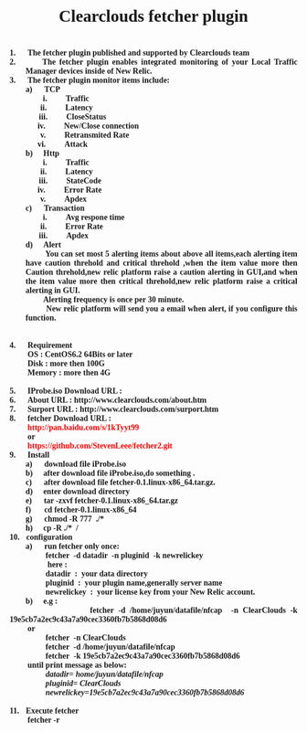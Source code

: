 <html xmlns:v="urn:schemas-microsoft-com:vml"
xmlns:o="urn:schemas-microsoft-com:office:office"
xmlns:w="urn:schemas-microsoft-com:office:word"
xmlns:m="http://schemas.microsoft.com/office/2004/12/omml"
xmlns="http://www.w3.org/TR/REC-html40">

<head>
<meta http-equiv=Content-Type content="text/html; charset=gb2312">
<meta name=ProgId content=Word.Document>
<meta name=Generator content="Microsoft Word 12">
<meta name=Originator content="Microsoft Word 12">
<link rel=File-List href="about.files/filelist.xml">
<!--[if gte mso 9]><xml>
 <o:DocumentProperties>
  <o:Author>Steven Lee</o:Author>
  <o:LastAuthor>Steven Lee</o:LastAuthor>
  <o:Revision>2</o:Revision>
  <o:TotalTime>78</o:TotalTime>
  <o:Created>2015-02-10T08:03:00Z</o:Created>
  <o:LastSaved>2015-02-10T08:03:00Z</o:LastSaved>
  <o:Pages>2</o:Pages>
  <o:Words>315</o:Words>
  <o:Characters>1796</o:Characters>
  <o:Lines>14</o:Lines>
  <o:Paragraphs>4</o:Paragraphs>
  <o:CharactersWithSpaces>2107</o:CharactersWithSpaces>
  <o:Version>12.00</o:Version>
 </o:DocumentProperties>
</xml><![endif]-->
<link rel=themeData href="about.files/themedata.thmx">
<link rel=colorSchemeMapping href="about.files/colorschememapping.xml">
<!--[if gte mso 9]><xml>
 <w:WordDocument>
  <w:TrackMoves>false</w:TrackMoves>
  <w:TrackFormatting/>
  <w:PunctuationKerning/>
  <w:DrawingGridVerticalSpacing>7.8 磅</w:DrawingGridVerticalSpacing>
  <w:DisplayHorizontalDrawingGridEvery>0</w:DisplayHorizontalDrawingGridEvery>
  <w:DisplayVerticalDrawingGridEvery>2</w:DisplayVerticalDrawingGridEvery>
  <w:ValidateAgainstSchemas/>
  <w:SaveIfXMLInvalid>false</w:SaveIfXMLInvalid>
  <w:IgnoreMixedContent>false</w:IgnoreMixedContent>
  <w:AlwaysShowPlaceholderText>false</w:AlwaysShowPlaceholderText>
  <w:DoNotPromoteQF/>
  <w:LidThemeOther>EN-US</w:LidThemeOther>
  <w:LidThemeAsian>ZH-CN</w:LidThemeAsian>
  <w:LidThemeComplexScript>X-NONE</w:LidThemeComplexScript>
  <w:Compatibility>
   <w:SpaceForUL/>
   <w:BalanceSingleByteDoubleByteWidth/>
   <w:DoNotLeaveBackslashAlone/>
   <w:ULTrailSpace/>
   <w:DoNotExpandShiftReturn/>
   <w:AdjustLineHeightInTable/>
   <w:BreakWrappedTables/>
   <w:SnapToGridInCell/>
   <w:WrapTextWithPunct/>
   <w:UseAsianBreakRules/>
   <w:DontGrowAutofit/>
   <w:SplitPgBreakAndParaMark/>
   <w:DontVertAlignCellWithSp/>
   <w:DontBreakConstrainedForcedTables/>
   <w:DontVertAlignInTxbx/>
   <w:Word11KerningPairs/>
   <w:CachedColBalance/>
   <w:UseFELayout/>
  </w:Compatibility>
  <w:BrowserLevel>MicrosoftInternetExplorer4</w:BrowserLevel>
  <m:mathPr>
   <m:mathFont m:val="Cambria Math"/>
   <m:brkBin m:val="before"/>
   <m:brkBinSub m:val="&#45;-"/>
   <m:smallFrac m:val="off"/>
   <m:dispDef/>
   <m:lMargin m:val="0"/>
   <m:rMargin m:val="0"/>
   <m:defJc m:val="centerGroup"/>
   <m:wrapIndent m:val="1440"/>
   <m:intLim m:val="subSup"/>
   <m:naryLim m:val="undOvr"/>
  </m:mathPr></w:WordDocument>
</xml><![endif]--><!--[if gte mso 9]><xml>
 <w:LatentStyles DefLockedState="false" DefUnhideWhenUsed="true"
  DefSemiHidden="true" DefQFormat="false" DefPriority="99"
  LatentStyleCount="267">
  <w:LsdException Locked="false" Priority="0" SemiHidden="false"
   UnhideWhenUsed="false" QFormat="true" Name="Normal"/>
  <w:LsdException Locked="false" Priority="9" SemiHidden="false"
   UnhideWhenUsed="false" QFormat="true" Name="heading 1"/>
  <w:LsdException Locked="false" Priority="9" QFormat="true" Name="heading 2"/>
  <w:LsdException Locked="false" Priority="9" QFormat="true" Name="heading 3"/>
  <w:LsdException Locked="false" Priority="9" QFormat="true" Name="heading 4"/>
  <w:LsdException Locked="false" Priority="9" QFormat="true" Name="heading 5"/>
  <w:LsdException Locked="false" Priority="9" QFormat="true" Name="heading 6"/>
  <w:LsdException Locked="false" Priority="9" QFormat="true" Name="heading 7"/>
  <w:LsdException Locked="false" Priority="9" QFormat="true" Name="heading 8"/>
  <w:LsdException Locked="false" Priority="9" QFormat="true" Name="heading 9"/>
  <w:LsdException Locked="false" Priority="39" Name="toc 1"/>
  <w:LsdException Locked="false" Priority="39" Name="toc 2"/>
  <w:LsdException Locked="false" Priority="39" Name="toc 3"/>
  <w:LsdException Locked="false" Priority="39" Name="toc 4"/>
  <w:LsdException Locked="false" Priority="39" Name="toc 5"/>
  <w:LsdException Locked="false" Priority="39" Name="toc 6"/>
  <w:LsdException Locked="false" Priority="39" Name="toc 7"/>
  <w:LsdException Locked="false" Priority="39" Name="toc 8"/>
  <w:LsdException Locked="false" Priority="39" Name="toc 9"/>
  <w:LsdException Locked="false" Priority="35" QFormat="true" Name="caption"/>
  <w:LsdException Locked="false" Priority="10" SemiHidden="false"
   UnhideWhenUsed="false" QFormat="true" Name="Title"/>
  <w:LsdException Locked="false" Priority="1" Name="Default Paragraph Font"/>
  <w:LsdException Locked="false" Priority="11" SemiHidden="false"
   UnhideWhenUsed="false" QFormat="true" Name="Subtitle"/>
  <w:LsdException Locked="false" Priority="22" SemiHidden="false"
   UnhideWhenUsed="false" QFormat="true" Name="Strong"/>
  <w:LsdException Locked="false" Priority="20" SemiHidden="false"
   UnhideWhenUsed="false" QFormat="true" Name="Emphasis"/>
  <w:LsdException Locked="false" Priority="59" SemiHidden="false"
   UnhideWhenUsed="false" Name="Table Grid"/>
  <w:LsdException Locked="false" UnhideWhenUsed="false" Name="Placeholder Text"/>
  <w:LsdException Locked="false" Priority="1" SemiHidden="false"
   UnhideWhenUsed="false" QFormat="true" Name="No Spacing"/>
  <w:LsdException Locked="false" Priority="60" SemiHidden="false"
   UnhideWhenUsed="false" Name="Light Shading"/>
  <w:LsdException Locked="false" Priority="61" SemiHidden="false"
   UnhideWhenUsed="false" Name="Light List"/>
  <w:LsdException Locked="false" Priority="62" SemiHidden="false"
   UnhideWhenUsed="false" Name="Light Grid"/>
  <w:LsdException Locked="false" Priority="63" SemiHidden="false"
   UnhideWhenUsed="false" Name="Medium Shading 1"/>
  <w:LsdException Locked="false" Priority="64" SemiHidden="false"
   UnhideWhenUsed="false" Name="Medium Shading 2"/>
  <w:LsdException Locked="false" Priority="65" SemiHidden="false"
   UnhideWhenUsed="false" Name="Medium List 1"/>
  <w:LsdException Locked="false" Priority="66" SemiHidden="false"
   UnhideWhenUsed="false" Name="Medium List 2"/>
  <w:LsdException Locked="false" Priority="67" SemiHidden="false"
   UnhideWhenUsed="false" Name="Medium Grid 1"/>
  <w:LsdException Locked="false" Priority="68" SemiHidden="false"
   UnhideWhenUsed="false" Name="Medium Grid 2"/>
  <w:LsdException Locked="false" Priority="69" SemiHidden="false"
   UnhideWhenUsed="false" Name="Medium Grid 3"/>
  <w:LsdException Locked="false" Priority="70" SemiHidden="false"
   UnhideWhenUsed="false" Name="Dark List"/>
  <w:LsdException Locked="false" Priority="71" SemiHidden="false"
   UnhideWhenUsed="false" Name="Colorful Shading"/>
  <w:LsdException Locked="false" Priority="72" SemiHidden="false"
   UnhideWhenUsed="false" Name="Colorful List"/>
  <w:LsdException Locked="false" Priority="73" SemiHidden="false"
   UnhideWhenUsed="false" Name="Colorful Grid"/>
  <w:LsdException Locked="false" Priority="60" SemiHidden="false"
   UnhideWhenUsed="false" Name="Light Shading Accent 1"/>
  <w:LsdException Locked="false" Priority="61" SemiHidden="false"
   UnhideWhenUsed="false" Name="Light List Accent 1"/>
  <w:LsdException Locked="false" Priority="62" SemiHidden="false"
   UnhideWhenUsed="false" Name="Light Grid Accent 1"/>
  <w:LsdException Locked="false" Priority="63" SemiHidden="false"
   UnhideWhenUsed="false" Name="Medium Shading 1 Accent 1"/>
  <w:LsdException Locked="false" Priority="64" SemiHidden="false"
   UnhideWhenUsed="false" Name="Medium Shading 2 Accent 1"/>
  <w:LsdException Locked="false" Priority="65" SemiHidden="false"
   UnhideWhenUsed="false" Name="Medium List 1 Accent 1"/>
  <w:LsdException Locked="false" UnhideWhenUsed="false" Name="Revision"/>
  <w:LsdException Locked="false" Priority="34" SemiHidden="false"
   UnhideWhenUsed="false" QFormat="true" Name="List Paragraph"/>
  <w:LsdException Locked="false" Priority="29" SemiHidden="false"
   UnhideWhenUsed="false" QFormat="true" Name="Quote"/>
  <w:LsdException Locked="false" Priority="30" SemiHidden="false"
   UnhideWhenUsed="false" QFormat="true" Name="Intense Quote"/>
  <w:LsdException Locked="false" Priority="66" SemiHidden="false"
   UnhideWhenUsed="false" Name="Medium List 2 Accent 1"/>
  <w:LsdException Locked="false" Priority="67" SemiHidden="false"
   UnhideWhenUsed="false" Name="Medium Grid 1 Accent 1"/>
  <w:LsdException Locked="false" Priority="68" SemiHidden="false"
   UnhideWhenUsed="false" Name="Medium Grid 2 Accent 1"/>
  <w:LsdException Locked="false" Priority="69" SemiHidden="false"
   UnhideWhenUsed="false" Name="Medium Grid 3 Accent 1"/>
  <w:LsdException Locked="false" Priority="70" SemiHidden="false"
   UnhideWhenUsed="false" Name="Dark List Accent 1"/>
  <w:LsdException Locked="false" Priority="71" SemiHidden="false"
   UnhideWhenUsed="false" Name="Colorful Shading Accent 1"/>
  <w:LsdException Locked="false" Priority="72" SemiHidden="false"
   UnhideWhenUsed="false" Name="Colorful List Accent 1"/>
  <w:LsdException Locked="false" Priority="73" SemiHidden="false"
   UnhideWhenUsed="false" Name="Colorful Grid Accent 1"/>
  <w:LsdException Locked="false" Priority="60" SemiHidden="false"
   UnhideWhenUsed="false" Name="Light Shading Accent 2"/>
  <w:LsdException Locked="false" Priority="61" SemiHidden="false"
   UnhideWhenUsed="false" Name="Light List Accent 2"/>
  <w:LsdException Locked="false" Priority="62" SemiHidden="false"
   UnhideWhenUsed="false" Name="Light Grid Accent 2"/>
  <w:LsdException Locked="false" Priority="63" SemiHidden="false"
   UnhideWhenUsed="false" Name="Medium Shading 1 Accent 2"/>
  <w:LsdException Locked="false" Priority="64" SemiHidden="false"
   UnhideWhenUsed="false" Name="Medium Shading 2 Accent 2"/>
  <w:LsdException Locked="false" Priority="65" SemiHidden="false"
   UnhideWhenUsed="false" Name="Medium List 1 Accent 2"/>
  <w:LsdException Locked="false" Priority="66" SemiHidden="false"
   UnhideWhenUsed="false" Name="Medium List 2 Accent 2"/>
  <w:LsdException Locked="false" Priority="67" SemiHidden="false"
   UnhideWhenUsed="false" Name="Medium Grid 1 Accent 2"/>
  <w:LsdException Locked="false" Priority="68" SemiHidden="false"
   UnhideWhenUsed="false" Name="Medium Grid 2 Accent 2"/>
  <w:LsdException Locked="false" Priority="69" SemiHidden="false"
   UnhideWhenUsed="false" Name="Medium Grid 3 Accent 2"/>
  <w:LsdException Locked="false" Priority="70" SemiHidden="false"
   UnhideWhenUsed="false" Name="Dark List Accent 2"/>
  <w:LsdException Locked="false" Priority="71" SemiHidden="false"
   UnhideWhenUsed="false" Name="Colorful Shading Accent 2"/>
  <w:LsdException Locked="false" Priority="72" SemiHidden="false"
   UnhideWhenUsed="false" Name="Colorful List Accent 2"/>
  <w:LsdException Locked="false" Priority="73" SemiHidden="false"
   UnhideWhenUsed="false" Name="Colorful Grid Accent 2"/>
  <w:LsdException Locked="false" Priority="60" SemiHidden="false"
   UnhideWhenUsed="false" Name="Light Shading Accent 3"/>
  <w:LsdException Locked="false" Priority="61" SemiHidden="false"
   UnhideWhenUsed="false" Name="Light List Accent 3"/>
  <w:LsdException Locked="false" Priority="62" SemiHidden="false"
   UnhideWhenUsed="false" Name="Light Grid Accent 3"/>
  <w:LsdException Locked="false" Priority="63" SemiHidden="false"
   UnhideWhenUsed="false" Name="Medium Shading 1 Accent 3"/>
  <w:LsdException Locked="false" Priority="64" SemiHidden="false"
   UnhideWhenUsed="false" Name="Medium Shading 2 Accent 3"/>
  <w:LsdException Locked="false" Priority="65" SemiHidden="false"
   UnhideWhenUsed="false" Name="Medium List 1 Accent 3"/>
  <w:LsdException Locked="false" Priority="66" SemiHidden="false"
   UnhideWhenUsed="false" Name="Medium List 2 Accent 3"/>
  <w:LsdException Locked="false" Priority="67" SemiHidden="false"
   UnhideWhenUsed="false" Name="Medium Grid 1 Accent 3"/>
  <w:LsdException Locked="false" Priority="68" SemiHidden="false"
   UnhideWhenUsed="false" Name="Medium Grid 2 Accent 3"/>
  <w:LsdException Locked="false" Priority="69" SemiHidden="false"
   UnhideWhenUsed="false" Name="Medium Grid 3 Accent 3"/>
  <w:LsdException Locked="false" Priority="70" SemiHidden="false"
   UnhideWhenUsed="false" Name="Dark List Accent 3"/>
  <w:LsdException Locked="false" Priority="71" SemiHidden="false"
   UnhideWhenUsed="false" Name="Colorful Shading Accent 3"/>
  <w:LsdException Locked="false" Priority="72" SemiHidden="false"
   UnhideWhenUsed="false" Name="Colorful List Accent 3"/>
  <w:LsdException Locked="false" Priority="73" SemiHidden="false"
   UnhideWhenUsed="false" Name="Colorful Grid Accent 3"/>
  <w:LsdException Locked="false" Priority="60" SemiHidden="false"
   UnhideWhenUsed="false" Name="Light Shading Accent 4"/>
  <w:LsdException Locked="false" Priority="61" SemiHidden="false"
   UnhideWhenUsed="false" Name="Light List Accent 4"/>
  <w:LsdException Locked="false" Priority="62" SemiHidden="false"
   UnhideWhenUsed="false" Name="Light Grid Accent 4"/>
  <w:LsdException Locked="false" Priority="63" SemiHidden="false"
   UnhideWhenUsed="false" Name="Medium Shading 1 Accent 4"/>
  <w:LsdException Locked="false" Priority="64" SemiHidden="false"
   UnhideWhenUsed="false" Name="Medium Shading 2 Accent 4"/>
  <w:LsdException Locked="false" Priority="65" SemiHidden="false"
   UnhideWhenUsed="false" Name="Medium List 1 Accent 4"/>
  <w:LsdException Locked="false" Priority="66" SemiHidden="false"
   UnhideWhenUsed="false" Name="Medium List 2 Accent 4"/>
  <w:LsdException Locked="false" Priority="67" SemiHidden="false"
   UnhideWhenUsed="false" Name="Medium Grid 1 Accent 4"/>
  <w:LsdException Locked="false" Priority="68" SemiHidden="false"
   UnhideWhenUsed="false" Name="Medium Grid 2 Accent 4"/>
  <w:LsdException Locked="false" Priority="69" SemiHidden="false"
   UnhideWhenUsed="false" Name="Medium Grid 3 Accent 4"/>
  <w:LsdException Locked="false" Priority="70" SemiHidden="false"
   UnhideWhenUsed="false" Name="Dark List Accent 4"/>
  <w:LsdException Locked="false" Priority="71" SemiHidden="false"
   UnhideWhenUsed="false" Name="Colorful Shading Accent 4"/>
  <w:LsdException Locked="false" Priority="72" SemiHidden="false"
   UnhideWhenUsed="false" Name="Colorful List Accent 4"/>
  <w:LsdException Locked="false" Priority="73" SemiHidden="false"
   UnhideWhenUsed="false" Name="Colorful Grid Accent 4"/>
  <w:LsdException Locked="false" Priority="60" SemiHidden="false"
   UnhideWhenUsed="false" Name="Light Shading Accent 5"/>
  <w:LsdException Locked="false" Priority="61" SemiHidden="false"
   UnhideWhenUsed="false" Name="Light List Accent 5"/>
  <w:LsdException Locked="false" Priority="62" SemiHidden="false"
   UnhideWhenUsed="false" Name="Light Grid Accent 5"/>
  <w:LsdException Locked="false" Priority="63" SemiHidden="false"
   UnhideWhenUsed="false" Name="Medium Shading 1 Accent 5"/>
  <w:LsdException Locked="false" Priority="64" SemiHidden="false"
   UnhideWhenUsed="false" Name="Medium Shading 2 Accent 5"/>
  <w:LsdException Locked="false" Priority="65" SemiHidden="false"
   UnhideWhenUsed="false" Name="Medium List 1 Accent 5"/>
  <w:LsdException Locked="false" Priority="66" SemiHidden="false"
   UnhideWhenUsed="false" Name="Medium List 2 Accent 5"/>
  <w:LsdException Locked="false" Priority="67" SemiHidden="false"
   UnhideWhenUsed="false" Name="Medium Grid 1 Accent 5"/>
  <w:LsdException Locked="false" Priority="68" SemiHidden="false"
   UnhideWhenUsed="false" Name="Medium Grid 2 Accent 5"/>
  <w:LsdException Locked="false" Priority="69" SemiHidden="false"
   UnhideWhenUsed="false" Name="Medium Grid 3 Accent 5"/>
  <w:LsdException Locked="false" Priority="70" SemiHidden="false"
   UnhideWhenUsed="false" Name="Dark List Accent 5"/>
  <w:LsdException Locked="false" Priority="71" SemiHidden="false"
   UnhideWhenUsed="false" Name="Colorful Shading Accent 5"/>
  <w:LsdException Locked="false" Priority="72" SemiHidden="false"
   UnhideWhenUsed="false" Name="Colorful List Accent 5"/>
  <w:LsdException Locked="false" Priority="73" SemiHidden="false"
   UnhideWhenUsed="false" Name="Colorful Grid Accent 5"/>
  <w:LsdException Locked="false" Priority="60" SemiHidden="false"
   UnhideWhenUsed="false" Name="Light Shading Accent 6"/>
  <w:LsdException Locked="false" Priority="61" SemiHidden="false"
   UnhideWhenUsed="false" Name="Light List Accent 6"/>
  <w:LsdException Locked="false" Priority="62" SemiHidden="false"
   UnhideWhenUsed="false" Name="Light Grid Accent 6"/>
  <w:LsdException Locked="false" Priority="63" SemiHidden="false"
   UnhideWhenUsed="false" Name="Medium Shading 1 Accent 6"/>
  <w:LsdException Locked="false" Priority="64" SemiHidden="false"
   UnhideWhenUsed="false" Name="Medium Shading 2 Accent 6"/>
  <w:LsdException Locked="false" Priority="65" SemiHidden="false"
   UnhideWhenUsed="false" Name="Medium List 1 Accent 6"/>
  <w:LsdException Locked="false" Priority="66" SemiHidden="false"
   UnhideWhenUsed="false" Name="Medium List 2 Accent 6"/>
  <w:LsdException Locked="false" Priority="67" SemiHidden="false"
   UnhideWhenUsed="false" Name="Medium Grid 1 Accent 6"/>
  <w:LsdException Locked="false" Priority="68" SemiHidden="false"
   UnhideWhenUsed="false" Name="Medium Grid 2 Accent 6"/>
  <w:LsdException Locked="false" Priority="69" SemiHidden="false"
   UnhideWhenUsed="false" Name="Medium Grid 3 Accent 6"/>
  <w:LsdException Locked="false" Priority="70" SemiHidden="false"
   UnhideWhenUsed="false" Name="Dark List Accent 6"/>
  <w:LsdException Locked="false" Priority="71" SemiHidden="false"
   UnhideWhenUsed="false" Name="Colorful Shading Accent 6"/>
  <w:LsdException Locked="false" Priority="72" SemiHidden="false"
   UnhideWhenUsed="false" Name="Colorful List Accent 6"/>
  <w:LsdException Locked="false" Priority="73" SemiHidden="false"
   UnhideWhenUsed="false" Name="Colorful Grid Accent 6"/>
  <w:LsdException Locked="false" Priority="19" SemiHidden="false"
   UnhideWhenUsed="false" QFormat="true" Name="Subtle Emphasis"/>
  <w:LsdException Locked="false" Priority="21" SemiHidden="false"
   UnhideWhenUsed="false" QFormat="true" Name="Intense Emphasis"/>
  <w:LsdException Locked="false" Priority="31" SemiHidden="false"
   UnhideWhenUsed="false" QFormat="true" Name="Subtle Reference"/>
  <w:LsdException Locked="false" Priority="32" SemiHidden="false"
   UnhideWhenUsed="false" QFormat="true" Name="Intense Reference"/>
  <w:LsdException Locked="false" Priority="33" SemiHidden="false"
   UnhideWhenUsed="false" QFormat="true" Name="Book Title"/>
  <w:LsdException Locked="false" Priority="37" Name="Bibliography"/>
  <w:LsdException Locked="false" Priority="39" QFormat="true" Name="TOC Heading"/>
 </w:LatentStyles>
</xml><![endif]-->
<style>
<!--
 /* Font Definitions */
 @font-face
	{font-family:Wingdings;
	panose-1:5 0 0 0 0 0 0 0 0 0;
	mso-font-charset:2;
	mso-generic-font-family:auto;
	mso-font-pitch:variable;
	mso-font-signature:0 268435456 0 0 -2147483648 0;}
@font-face
	{font-family:宋体;
	panose-1:2 1 6 0 3 1 1 1 1 1;
	mso-font-alt:SimSun;
	mso-font-charset:134;
	mso-generic-font-family:auto;
	mso-font-pitch:variable;
	mso-font-signature:3 680460288 22 0 262145 0;}
@font-face
	{font-family:"Cambria Math";
	panose-1:2 4 5 3 5 4 6 3 2 4;
	mso-font-charset:0;
	mso-generic-font-family:roman;
	mso-font-pitch:variable;
	mso-font-signature:-536870145 1107305727 0 0 415 0;}
@font-face
	{font-family:Calibri;
	panose-1:2 15 5 2 2 2 4 3 2 4;
	mso-font-charset:0;
	mso-generic-font-family:swiss;
	mso-font-pitch:variable;
	mso-font-signature:-536870145 1073786111 1 0 415 0;}
@font-face
	{font-family:"\@宋体";
	panose-1:2 1 6 0 3 1 1 1 1 1;
	mso-font-charset:134;
	mso-generic-font-family:auto;
	mso-font-pitch:variable;
	mso-font-signature:3 680460288 22 0 262145 0;}
@font-face
	{font-family:GulimChe;
	panose-1:2 11 6 9 0 1 1 1 1 1;
	mso-font-charset:129;
	mso-generic-font-family:modern;
	mso-font-pitch:fixed;
	mso-font-signature:-1342176593 1775729915 48 0 524447 0;}
@font-face
	{font-family:"\@GulimChe";
	panose-1:2 11 6 9 0 1 1 1 1 1;
	mso-font-charset:129;
	mso-generic-font-family:modern;
	mso-font-pitch:fixed;
	mso-font-signature:-1342176593 1775729915 48 0 524447 0;}
 /* Style Definitions */
 p.MsoNormal, li.MsoNormal, div.MsoNormal
	{mso-style-unhide:no;
	mso-style-qformat:yes;
	mso-style-parent:"";
	margin:0cm;
	margin-bottom:.0001pt;
	text-align:justify;
	text-justify:inter-ideograph;
	mso-pagination:none;
	font-size:10.5pt;
	mso-bidi-font-size:11.0pt;
	font-family:"Calibri","sans-serif";
	mso-ascii-font-family:Calibri;
	mso-ascii-theme-font:minor-latin;
	mso-fareast-font-family:宋体;
	mso-fareast-theme-font:minor-fareast;
	mso-hansi-font-family:Calibri;
	mso-hansi-theme-font:minor-latin;
	mso-bidi-font-family:"Times New Roman";
	mso-bidi-theme-font:minor-bidi;
	mso-font-kerning:1.0pt;}
h1
	{mso-style-priority:9;
	mso-style-unhide:no;
	mso-style-qformat:yes;
	mso-style-link:"标题 1 Char";
	mso-style-next:正文;
	margin-top:17.0pt;
	margin-right:0cm;
	margin-bottom:16.5pt;
	margin-left:0cm;
	text-align:justify;
	text-justify:inter-ideograph;
	line-height:240%;
	mso-pagination:lines-together;
	page-break-after:avoid;
	mso-outline-level:1;
	font-size:22.0pt;
	font-family:"Calibri","sans-serif";
	mso-ascii-font-family:Calibri;
	mso-ascii-theme-font:minor-latin;
	mso-hansi-font-family:Calibri;
	mso-hansi-theme-font:minor-latin;
	mso-font-kerning:22.0pt;}
p.MsoHeader, li.MsoHeader, div.MsoHeader
	{mso-style-noshow:yes;
	mso-style-priority:99;
	mso-style-link:"页眉 Char";
	margin:0cm;
	margin-bottom:.0001pt;
	text-align:center;
	mso-pagination:none;
	tab-stops:center 207.65pt right 415.3pt;
	layout-grid-mode:char;
	border:none;
	mso-border-bottom-alt:solid windowtext .75pt;
	padding:0cm;
	mso-padding-alt:0cm 0cm 1.0pt 0cm;
	font-size:9.0pt;
	font-family:"Calibri","sans-serif";
	mso-ascii-font-family:Calibri;
	mso-ascii-theme-font:minor-latin;
	mso-fareast-font-family:宋体;
	mso-fareast-theme-font:minor-fareast;
	mso-hansi-font-family:Calibri;
	mso-hansi-theme-font:minor-latin;
	mso-bidi-font-family:"Times New Roman";
	mso-bidi-theme-font:minor-bidi;
	mso-font-kerning:1.0pt;}
p.MsoFooter, li.MsoFooter, div.MsoFooter
	{mso-style-noshow:yes;
	mso-style-priority:99;
	mso-style-link:"页脚 Char";
	margin:0cm;
	margin-bottom:.0001pt;
	mso-pagination:none;
	tab-stops:center 207.65pt right 415.3pt;
	layout-grid-mode:char;
	font-size:9.0pt;
	font-family:"Calibri","sans-serif";
	mso-ascii-font-family:Calibri;
	mso-ascii-theme-font:minor-latin;
	mso-fareast-font-family:宋体;
	mso-fareast-theme-font:minor-fareast;
	mso-hansi-font-family:Calibri;
	mso-hansi-theme-font:minor-latin;
	mso-bidi-font-family:"Times New Roman";
	mso-bidi-theme-font:minor-bidi;
	mso-font-kerning:1.0pt;}
p.MsoListParagraph, li.MsoListParagraph, div.MsoListParagraph
	{mso-style-priority:34;
	mso-style-unhide:no;
	mso-style-qformat:yes;
	margin:0cm;
	margin-bottom:.0001pt;
	text-align:justify;
	text-justify:inter-ideograph;
	text-indent:21.0pt;
	mso-char-indent-count:2.0;
	mso-pagination:none;
	font-size:10.5pt;
	mso-bidi-font-size:11.0pt;
	font-family:"Calibri","sans-serif";
	mso-ascii-font-family:Calibri;
	mso-ascii-theme-font:minor-latin;
	mso-fareast-font-family:宋体;
	mso-fareast-theme-font:minor-fareast;
	mso-hansi-font-family:Calibri;
	mso-hansi-theme-font:minor-latin;
	mso-bidi-font-family:"Times New Roman";
	mso-bidi-theme-font:minor-bidi;
	mso-font-kerning:1.0pt;}
span.Char
	{mso-style-name:"页眉 Char";
	mso-style-noshow:yes;
	mso-style-priority:99;
	mso-style-unhide:no;
	mso-style-locked:yes;
	mso-style-link:页眉;
	mso-ansi-font-size:9.0pt;
	mso-bidi-font-size:9.0pt;}
span.Char0
	{mso-style-name:"页脚 Char";
	mso-style-noshow:yes;
	mso-style-priority:99;
	mso-style-unhide:no;
	mso-style-locked:yes;
	mso-style-link:页脚;
	mso-ansi-font-size:9.0pt;
	mso-bidi-font-size:9.0pt;}
span.1Char
	{mso-style-name:"标题 1 Char";
	mso-style-priority:9;
	mso-style-unhide:no;
	mso-style-locked:yes;
	mso-style-link:"标题 1";
	mso-ansi-font-size:22.0pt;
	mso-bidi-font-size:22.0pt;
	mso-font-kerning:22.0pt;
	font-weight:bold;}
.MsoChpDefault
	{mso-style-type:export-only;
	mso-default-props:yes;
	mso-bidi-font-family:"Times New Roman";
	mso-bidi-theme-font:minor-bidi;}
 /* Page Definitions */
 @page
	{mso-page-border-surround-header:no;
	mso-page-border-surround-footer:no;
	mso-footnote-separator:url("about.files/header.htm") fs;
	mso-footnote-continuation-separator:url("about.files/header.htm") fcs;
	mso-endnote-separator:url("about.files/header.htm") es;
	mso-endnote-continuation-separator:url("about.files/header.htm") ecs;}
@page Section1
	{size:595.3pt 841.9pt;
	margin:72.0pt 90.0pt 72.0pt 90.0pt;
	mso-header-margin:42.55pt;
	mso-footer-margin:49.6pt;
	mso-paper-source:0;
	layout-grid:15.6pt;}
div.Section1
	{page:Section1;}
 /* List Definitions */
 @list l0
	{mso-list-id:273640667;
	mso-list-type:hybrid;
	mso-list-template-ids:-1489468328 67698703 67698713 67698715 67698703 67698713 67698715 67698703 67698713 67698715;}
@list l0:level1
	{mso-level-tab-stop:none;
	mso-level-number-position:left;
	margin-left:21.0pt;
	text-indent:-21.0pt;}
@list l1
	{mso-list-id:413433661;
	mso-list-type:hybrid;
	mso-list-template-ids:1317691254 67698703 67698713 67698715 67698703 67698713 67698715 67698703 67698713 67698715;}
@list l1:level1
	{mso-level-tab-stop:none;
	mso-level-number-position:left;
	margin-left:21.0pt;
	text-indent:-21.0pt;}
@list l2
	{mso-list-id:521167187;
	mso-list-type:hybrid;
	mso-list-template-ids:52592232 67698703 67698713 67698715 67698703 67698713 67698715 67698703 67698713 67698715;}
@list l2:level1
	{mso-level-tab-stop:none;
	mso-level-number-position:left;
	margin-left:42.0pt;
	text-indent:-21.0pt;}
@list l3
	{mso-list-id:621573807;
	mso-list-type:hybrid;
	mso-list-template-ids:-168100852 67698703 67698713 67698715 67698703 67698713 67698715 67698703 67698713 67698715;}
@list l3:level1
	{mso-level-tab-stop:none;
	mso-level-number-position:left;
	margin-left:21.0pt;
	text-indent:-21.0pt;}
@list l4
	{mso-list-id:665521357;
	mso-list-type:hybrid;
	mso-list-template-ids:1833725964 67698703 67698713 67698715 67698703 67698713 67698715 67698703 67698713 67698715;}
@list l4:level1
	{mso-level-tab-stop:none;
	mso-level-number-position:left;
	margin-left:21.0pt;
	text-indent:-21.0pt;}
@list l5
	{mso-list-id:887112485;
	mso-list-type:hybrid;
	mso-list-template-ids:1751313732 67698703 67698713 67698715 67698703 67698713 67698715 67698703 67698713 67698715;}
@list l5:level1
	{mso-level-tab-stop:none;
	mso-level-number-position:left;
	margin-left:21.0pt;
	text-indent:-21.0pt;}
@list l6
	{mso-list-id:947350513;
	mso-list-type:hybrid;
	mso-list-template-ids:391793206 67698703 67698713 67698715 67698703 67698713 67698715 67698703 67698713 67698715;}
@list l6:level1
	{mso-level-tab-stop:none;
	mso-level-number-position:left;
	margin-left:21.0pt;
	text-indent:-21.0pt;}
@list l7
	{mso-list-id:991254817;
	mso-list-type:hybrid;
	mso-list-template-ids:1809120516 67698703 67698713 67698715 67698703 67698713 67698715 67698703 67698713 67698715;}
@list l7:level1
	{mso-level-tab-stop:none;
	mso-level-number-position:left;
	margin-left:21.0pt;
	text-indent:-21.0pt;}
@list l7:level2
	{mso-level-number-format:alpha-lower;
	mso-level-text:"%2\)";
	mso-level-tab-stop:none;
	mso-level-number-position:left;
	margin-left:42.0pt;
	text-indent:-21.0pt;}
@list l7:level3
	{mso-level-number-format:roman-lower;
	mso-level-tab-stop:none;
	mso-level-number-position:right;
	margin-left:63.0pt;
	text-indent:-21.0pt;}
@list l8
	{mso-list-id:1342318391;
	mso-list-type:hybrid;
	mso-list-template-ids:1139695652 67698703 67698713 67698715 67698703 67698713 67698715 67698703 67698713 67698715;}
@list l8:level1
	{mso-level-tab-stop:none;
	mso-level-number-position:left;
	margin-left:21.0pt;
	text-indent:-21.0pt;}
@list l9
	{mso-list-id:1392580262;
	mso-list-template-ids:67698719;}
@list l9:level1
	{mso-level-tab-stop:none;
	mso-level-number-position:left;
	margin-left:21.25pt;
	text-indent:-21.25pt;}
@list l9:level2
	{mso-level-text:"%1\.%2\.";
	mso-level-tab-stop:none;
	mso-level-number-position:left;
	margin-left:1.0cm;
	text-indent:-1.0cm;}
@list l9:level3
	{mso-level-text:"%1\.%2\.%3\.";
	mso-level-tab-stop:none;
	mso-level-number-position:left;
	margin-left:35.45pt;
	text-indent:-35.45pt;}
@list l9:level4
	{mso-level-text:"%1\.%2\.%3\.%4\.";
	mso-level-tab-stop:none;
	mso-level-number-position:left;
	margin-left:42.55pt;
	text-indent:-42.55pt;}
@list l9:level5
	{mso-level-text:"%1\.%2\.%3\.%4\.%5\.";
	mso-level-tab-stop:none;
	mso-level-number-position:left;
	margin-left:49.6pt;
	text-indent:-49.6pt;}
@list l9:level6
	{mso-level-text:"%1\.%2\.%3\.%4\.%5\.%6\.";
	mso-level-tab-stop:none;
	mso-level-number-position:left;
	margin-left:2.0cm;
	text-indent:-2.0cm;}
@list l9:level7
	{mso-level-text:"%1\.%2\.%3\.%4\.%5\.%6\.%7\.";
	mso-level-tab-stop:none;
	mso-level-number-position:left;
	margin-left:63.8pt;
	text-indent:-63.8pt;}
@list l9:level8
	{mso-level-text:"%1\.%2\.%3\.%4\.%5\.%6\.%7\.%8\.";
	mso-level-tab-stop:none;
	mso-level-number-position:left;
	margin-left:70.9pt;
	text-indent:-70.9pt;}
@list l9:level9
	{mso-level-text:"%1\.%2\.%3\.%4\.%5\.%6\.%7\.%8\.%9\.";
	mso-level-tab-stop:none;
	mso-level-number-position:left;
	margin-left:77.95pt;
	text-indent:-77.95pt;}
@list l10
	{mso-list-id:1431659998;
	mso-list-type:hybrid;
	mso-list-template-ids:-1683817244 67698689 67698691 67698693 67698689 67698691 67698693 67698689 67698691 67698693;}
@list l10:level1
	{mso-level-number-format:bullet;
	mso-level-text:\F06C;
	mso-level-tab-stop:none;
	mso-level-number-position:left;
	margin-left:21.0pt;
	text-indent:-21.0pt;
	font-family:Wingdings;}
@list l11
	{mso-list-id:1498811850;
	mso-list-type:hybrid;
	mso-list-template-ids:1339835698 67698703 67698713 67698715 67698703 67698713 67698715 67698703 67698713 67698715;}
@list l11:level1
	{mso-level-tab-stop:none;
	mso-level-number-position:left;
	margin-left:21.0pt;
	text-indent:-21.0pt;}
@list l12
	{mso-list-id:1512331644;
	mso-list-type:hybrid;
	mso-list-template-ids:1444825462 67698703 67698713 67698715 67698703 67698713 67698715 67698703 67698713 67698715;}
@list l12:level1
	{mso-level-tab-stop:none;
	mso-level-number-position:left;
	margin-left:42.0pt;
	text-indent:-21.0pt;}
@list l13
	{mso-list-id:1857771871;
	mso-list-type:hybrid;
	mso-list-template-ids:-1334281692 67698703 67698713 67698715 67698703 67698713 67698715 67698703 67698713 67698715;}
@list l13:level1
	{mso-level-tab-stop:none;
	mso-level-number-position:left;
	margin-left:21.0pt;
	text-indent:-21.0pt;}
@list l14
	{mso-list-id:1873616963;
	mso-list-type:hybrid;
	mso-list-template-ids:382373550 67698705 67698713 67698715 67698703 67698713 67698715 67698703 67698713 67698715;}
@list l14:level1
	{mso-level-text:"%1\)";
	mso-level-tab-stop:none;
	mso-level-number-position:left;
	margin-left:21.0pt;
	text-indent:-21.0pt;}
@list l14:level2
	{mso-level-number-format:alpha-lower;
	mso-level-text:"%2\)";
	mso-level-tab-stop:none;
	mso-level-number-position:left;
	margin-left:42.0pt;
	text-indent:-21.0pt;}
@list l15
	{mso-list-id:1949696450;
	mso-list-type:hybrid;
	mso-list-template-ids:1540410400 67698703 67698713 67698715 67698703 67698713 67698715 67698703 67698713 67698715;}
@list l15:level1
	{mso-level-tab-stop:none;
	mso-level-number-position:left;
	margin-left:21.0pt;
	text-indent:-21.0pt;}
ol
	{margin-bottom:0cm;}
ul
	{margin-bottom:0cm;}
-->
</style>
<!--[if gte mso 10]>
<style>
 /* Style Definitions */
 table.MsoNormalTable
	{mso-style-name:普通表格;
	mso-tstyle-rowband-size:0;
	mso-tstyle-colband-size:0;
	mso-style-noshow:yes;
	mso-style-priority:99;
	mso-style-qformat:yes;
	mso-style-parent:"";
	mso-padding-alt:0cm 5.4pt 0cm 5.4pt;
	mso-para-margin:0cm;
	mso-para-margin-bottom:.0001pt;
	mso-pagination:widow-orphan;
	font-size:10.5pt;
	mso-bidi-font-size:11.0pt;
	font-family:"Calibri","sans-serif";
	mso-ascii-font-family:Calibri;
	mso-ascii-theme-font:minor-latin;
	mso-hansi-font-family:Calibri;
	mso-hansi-theme-font:minor-latin;
	mso-font-kerning:1.0pt;}
</style>
<![endif]--><!--[if gte mso 9]><xml>
 <o:shapedefaults v:ext="edit" spidmax="3074"/>
</xml><![endif]--><!--[if gte mso 9]><xml>
 <o:shapelayout v:ext="edit">
  <o:idmap v:ext="edit" data="2"/>
 </o:shapelayout></xml><![endif]-->
</head>

<body lang=ZH-CN style='tab-interval:21.0pt;text-justify-trim:punctuation'>

<div class=Section1 style='layout-grid:15.6pt'>

<h1 align=center style='text-align:center'><span lang=EN-US>Clearclouds fetcher
plugin</span></h1>

<p class=MsoListParagraph style='margin-left:21.0pt;text-indent:-21.0pt;
mso-char-indent-count:0;mso-list:l7 level1 lfo1'><![if !supportLists]><b
style='mso-bidi-font-weight:normal'><span lang=EN-US style='mso-fareast-font-family:
Calibri;mso-fareast-theme-font:minor-latin;mso-bidi-font-family:Calibri;
mso-bidi-theme-font:minor-latin'><span style='mso-list:Ignore'>1.<span
style='font:7.0pt "Times New Roman"'>&nbsp;&nbsp;&nbsp;&nbsp;&nbsp;&nbsp;&nbsp;&nbsp;
</span></span></span></b><![endif]><b style='mso-bidi-font-weight:normal'><span
lang=EN-US>The fetcher plugin published and supported by Clearclouds team<o:p></o:p></span></b></p>

<p class=MsoListParagraph style='margin-left:21.0pt;text-indent:-21.0pt;
mso-char-indent-count:0;mso-list:l7 level1 lfo1'><![if !supportLists]><b
style='mso-bidi-font-weight:normal'><span lang=EN-US style='mso-fareast-font-family:
Calibri;mso-fareast-theme-font:minor-latin;mso-bidi-font-family:Calibri;
mso-bidi-theme-font:minor-latin'><span style='mso-list:Ignore'>2.<span
style='font:7.0pt "Times New Roman"'>&nbsp;&nbsp;&nbsp;&nbsp;&nbsp;&nbsp;&nbsp;&nbsp;
</span></span></span></b><![endif]><b style='mso-bidi-font-weight:normal'><span
lang=EN-US>The fetcher plugin enables integrated monitoring of your Local
Traffic Manager devices inside of New Relic.<o:p></o:p></span></b></p>

<p class=MsoListParagraph style='margin-left:21.0pt;text-indent:-21.0pt;
mso-char-indent-count:0;mso-list:l7 level1 lfo1'><![if !supportLists]><b
style='mso-bidi-font-weight:normal'><span lang=EN-US style='mso-fareast-font-family:
Calibri;mso-fareast-theme-font:minor-latin;mso-bidi-font-family:Calibri;
mso-bidi-theme-font:minor-latin'><span style='mso-list:Ignore'>3.<span
style='font:7.0pt "Times New Roman"'>&nbsp;&nbsp;&nbsp;&nbsp;&nbsp;&nbsp;&nbsp;&nbsp;
</span></span></span></b><![endif]><b style='mso-bidi-font-weight:normal'><span
lang=EN-US>The fetcher plugin monitor items include:<o:p></o:p></span></b></p>

<p class=MsoListParagraph style='margin-left:42.0pt;text-indent:-21.0pt;
mso-char-indent-count:0;mso-list:l7 level2 lfo1'><![if !supportLists]><b
style='mso-bidi-font-weight:normal'><span lang=EN-US style='mso-fareast-font-family:
Calibri;mso-fareast-theme-font:minor-latin;mso-bidi-font-family:Calibri;
mso-bidi-theme-font:minor-latin'><span style='mso-list:Ignore'>a)<span
style='font:7.0pt "Times New Roman"'>&nbsp;&nbsp;&nbsp;&nbsp;&nbsp;&nbsp;&nbsp;&nbsp;
</span></span></span></b><![endif]><b style='mso-bidi-font-weight:normal'><span
lang=EN-US>TCP<o:p></o:p></span></b></p>

<p class=MsoListParagraph style='margin-left:63.0pt;text-indent:-63.0pt;
mso-text-indent-alt:-21.0pt;mso-char-indent-count:0;mso-list:l7 level3 lfo1'><![if !supportLists]><b
style='mso-bidi-font-weight:normal'><span lang=EN-US style='mso-fareast-font-family:
Calibri;mso-fareast-theme-font:minor-latin;mso-bidi-font-family:Calibri;
mso-bidi-theme-font:minor-latin'><span style='mso-list:Ignore'><span
style='font:7.0pt "Times New Roman"'>&nbsp;&nbsp;&nbsp;&nbsp;&nbsp;&nbsp;&nbsp;&nbsp;&nbsp;&nbsp;&nbsp;&nbsp;&nbsp;&nbsp;&nbsp;&nbsp;&nbsp;&nbsp;&nbsp;&nbsp;&nbsp;&nbsp;&nbsp;&nbsp;
</span>i.<span style='font:7.0pt "Times New Roman"'>&nbsp;&nbsp;&nbsp;&nbsp;&nbsp;&nbsp;&nbsp;&nbsp;&nbsp;&nbsp;&nbsp;&nbsp;&nbsp;
</span></span></span></b><![endif]><b style='mso-bidi-font-weight:normal'><span
lang=EN-US>Traffic<o:p></o:p></span></b></p>

<p class=MsoListParagraph style='margin-left:63.0pt;text-indent:-63.0pt;
mso-text-indent-alt:-21.0pt;mso-char-indent-count:0;mso-list:l7 level3 lfo1'><![if !supportLists]><b
style='mso-bidi-font-weight:normal'><span lang=EN-US style='mso-fareast-font-family:
Calibri;mso-fareast-theme-font:minor-latin;mso-bidi-font-family:Calibri;
mso-bidi-theme-font:minor-latin'><span style='mso-list:Ignore'><span
style='font:7.0pt "Times New Roman"'>&nbsp;&nbsp;&nbsp;&nbsp;&nbsp;&nbsp;&nbsp;&nbsp;&nbsp;&nbsp;&nbsp;&nbsp;&nbsp;&nbsp;&nbsp;&nbsp;&nbsp;&nbsp;&nbsp;&nbsp;&nbsp;&nbsp;
</span>ii.<span style='font:7.0pt "Times New Roman"'>&nbsp;&nbsp;&nbsp;&nbsp;&nbsp;&nbsp;&nbsp;&nbsp;&nbsp;&nbsp;&nbsp;&nbsp;&nbsp;
</span></span></span></b><![endif]><b style='mso-bidi-font-weight:normal'><span
lang=EN-US>Latency<o:p></o:p></span></b></p>

<p class=MsoListParagraph style='margin-left:63.0pt;text-indent:-63.0pt;
mso-text-indent-alt:-21.0pt;mso-char-indent-count:0;mso-list:l7 level3 lfo1'><![if !supportLists]><b
style='mso-bidi-font-weight:normal'><span lang=EN-US style='mso-fareast-font-family:
Calibri;mso-fareast-theme-font:minor-latin;mso-bidi-font-family:Calibri;
mso-bidi-theme-font:minor-latin'><span style='mso-list:Ignore'><span
style='font:7.0pt "Times New Roman"'>&nbsp;&nbsp;&nbsp;&nbsp;&nbsp;&nbsp;&nbsp;&nbsp;&nbsp;&nbsp;&nbsp;&nbsp;&nbsp;&nbsp;&nbsp;&nbsp;&nbsp;&nbsp;&nbsp;&nbsp;&nbsp;
</span>iii.<span style='font:7.0pt "Times New Roman"'>&nbsp;&nbsp;&nbsp;&nbsp;&nbsp;&nbsp;&nbsp;&nbsp;&nbsp;&nbsp;&nbsp;&nbsp;&nbsp;
</span></span></span></b><![endif]><b style='mso-bidi-font-weight:normal'><span
lang=EN-US>CloseStatus<o:p></o:p></span></b></p>

<p class=MsoListParagraph style='margin-left:63.0pt;text-indent:-63.0pt;
mso-text-indent-alt:-21.0pt;mso-char-indent-count:0;mso-list:l7 level3 lfo1'><![if !supportLists]><b
style='mso-bidi-font-weight:normal'><span lang=EN-US style='mso-fareast-font-family:
Calibri;mso-fareast-theme-font:minor-latin;mso-bidi-font-family:Calibri;
mso-bidi-theme-font:minor-latin'><span style='mso-list:Ignore'><span
style='font:7.0pt "Times New Roman"'>&nbsp;&nbsp;&nbsp;&nbsp;&nbsp;&nbsp;&nbsp;&nbsp;&nbsp;&nbsp;&nbsp;&nbsp;&nbsp;&nbsp;&nbsp;&nbsp;&nbsp;&nbsp;&nbsp;&nbsp;
</span>iv.<span style='font:7.0pt "Times New Roman"'>&nbsp;&nbsp;&nbsp;&nbsp;&nbsp;&nbsp;&nbsp;&nbsp;&nbsp;&nbsp;&nbsp;&nbsp;&nbsp;
</span></span></span></b><![endif]><b style='mso-bidi-font-weight:normal'><span
lang=EN-US>New/Close connection<o:p></o:p></span></b></p>

<p class=MsoListParagraph style='margin-left:63.0pt;text-indent:-63.0pt;
mso-text-indent-alt:-21.0pt;mso-char-indent-count:0;mso-list:l7 level3 lfo1'><![if !supportLists]><b
style='mso-bidi-font-weight:normal'><span lang=EN-US style='mso-fareast-font-family:
Calibri;mso-fareast-theme-font:minor-latin;mso-bidi-font-family:Calibri;
mso-bidi-theme-font:minor-latin'><span style='mso-list:Ignore'><span
style='font:7.0pt "Times New Roman"'>&nbsp;&nbsp;&nbsp;&nbsp;&nbsp;&nbsp;&nbsp;&nbsp;&nbsp;&nbsp;&nbsp;&nbsp;&nbsp;&nbsp;&nbsp;&nbsp;&nbsp;&nbsp;&nbsp;&nbsp;&nbsp;&nbsp;
</span>v.<span style='font:7.0pt "Times New Roman"'>&nbsp;&nbsp;&nbsp;&nbsp;&nbsp;&nbsp;&nbsp;&nbsp;&nbsp;&nbsp;&nbsp;&nbsp;&nbsp;
</span></span></span></b><![endif]><b style='mso-bidi-font-weight:normal'><span
lang=EN-US>Retransmited Rate<o:p></o:p></span></b></p>

<p class=MsoListParagraph style='margin-left:63.0pt;text-indent:-63.0pt;
mso-text-indent-alt:-21.0pt;mso-char-indent-count:0;mso-list:l7 level3 lfo1'><![if !supportLists]><b
style='mso-bidi-font-weight:normal'><span lang=EN-US style='mso-fareast-font-family:
Calibri;mso-fareast-theme-font:minor-latin;mso-bidi-font-family:Calibri;
mso-bidi-theme-font:minor-latin'><span style='mso-list:Ignore'><span
style='font:7.0pt "Times New Roman"'>&nbsp;&nbsp;&nbsp;&nbsp;&nbsp;&nbsp;&nbsp;&nbsp;&nbsp;&nbsp;&nbsp;&nbsp;&nbsp;&nbsp;&nbsp;&nbsp;&nbsp;&nbsp;&nbsp;&nbsp;
</span>vi.<span style='font:7.0pt "Times New Roman"'>&nbsp;&nbsp;&nbsp;&nbsp;&nbsp;&nbsp;&nbsp;&nbsp;&nbsp;&nbsp;&nbsp;&nbsp;&nbsp;
</span></span></span></b><![endif]><b style='mso-bidi-font-weight:normal'><span
lang=EN-US>Attack<o:p></o:p></span></b></p>

<p class=MsoListParagraph style='margin-left:42.0pt;text-indent:-21.0pt;
mso-char-indent-count:0;mso-list:l7 level2 lfo1'><![if !supportLists]><b
style='mso-bidi-font-weight:normal'><span lang=EN-US style='mso-fareast-font-family:
Calibri;mso-fareast-theme-font:minor-latin;mso-bidi-font-family:Calibri;
mso-bidi-theme-font:minor-latin'><span style='mso-list:Ignore'>b)<span
style='font:7.0pt "Times New Roman"'>&nbsp;&nbsp;&nbsp;&nbsp;&nbsp;&nbsp;&nbsp;
</span></span></span></b><![endif]><b style='mso-bidi-font-weight:normal'><span
lang=EN-US>Http<o:p></o:p></span></b></p>

<p class=MsoListParagraph style='margin-left:63.0pt;text-indent:-63.0pt;
mso-text-indent-alt:-21.0pt;mso-char-indent-count:0;mso-list:l7 level3 lfo1'><![if !supportLists]><b
style='mso-bidi-font-weight:normal'><span lang=EN-US style='mso-fareast-font-family:
Calibri;mso-fareast-theme-font:minor-latin;mso-bidi-font-family:Calibri;
mso-bidi-theme-font:minor-latin'><span style='mso-list:Ignore'><span
style='font:7.0pt "Times New Roman"'>&nbsp;&nbsp;&nbsp;&nbsp;&nbsp;&nbsp;&nbsp;&nbsp;&nbsp;&nbsp;&nbsp;&nbsp;&nbsp;&nbsp;&nbsp;&nbsp;&nbsp;&nbsp;&nbsp;&nbsp;&nbsp;&nbsp;&nbsp;&nbsp;
</span>i.<span style='font:7.0pt "Times New Roman"'>&nbsp;&nbsp;&nbsp;&nbsp;&nbsp;&nbsp;&nbsp;&nbsp;&nbsp;&nbsp;&nbsp;&nbsp;&nbsp;
</span></span></span></b><![endif]><b style='mso-bidi-font-weight:normal'><span
lang=EN-US>Traffic<o:p></o:p></span></b></p>

<p class=MsoListParagraph style='margin-left:63.0pt;text-indent:-63.0pt;
mso-text-indent-alt:-21.0pt;mso-char-indent-count:0;mso-list:l7 level3 lfo1'><![if !supportLists]><b
style='mso-bidi-font-weight:normal'><span lang=EN-US style='mso-fareast-font-family:
Calibri;mso-fareast-theme-font:minor-latin;mso-bidi-font-family:Calibri;
mso-bidi-theme-font:minor-latin'><span style='mso-list:Ignore'><span
style='font:7.0pt "Times New Roman"'>&nbsp;&nbsp;&nbsp;&nbsp;&nbsp;&nbsp;&nbsp;&nbsp;&nbsp;&nbsp;&nbsp;&nbsp;&nbsp;&nbsp;&nbsp;&nbsp;&nbsp;&nbsp;&nbsp;&nbsp;&nbsp;&nbsp;
</span>ii.<span style='font:7.0pt "Times New Roman"'>&nbsp;&nbsp;&nbsp;&nbsp;&nbsp;&nbsp;&nbsp;&nbsp;&nbsp;&nbsp;&nbsp;&nbsp;&nbsp;
</span></span></span></b><![endif]><b style='mso-bidi-font-weight:normal'><span
lang=EN-US>Latency<o:p></o:p></span></b></p>

<p class=MsoListParagraph style='margin-left:63.0pt;text-indent:-63.0pt;
mso-text-indent-alt:-21.0pt;mso-char-indent-count:0;mso-list:l7 level3 lfo1'><![if !supportLists]><b
style='mso-bidi-font-weight:normal'><span lang=EN-US style='mso-fareast-font-family:
Calibri;mso-fareast-theme-font:minor-latin;mso-bidi-font-family:Calibri;
mso-bidi-theme-font:minor-latin'><span style='mso-list:Ignore'><span
style='font:7.0pt "Times New Roman"'>&nbsp;&nbsp;&nbsp;&nbsp;&nbsp;&nbsp;&nbsp;&nbsp;&nbsp;&nbsp;&nbsp;&nbsp;&nbsp;&nbsp;&nbsp;&nbsp;&nbsp;&nbsp;&nbsp;&nbsp;&nbsp;
</span>iii.<span style='font:7.0pt "Times New Roman"'>&nbsp;&nbsp;&nbsp;&nbsp;&nbsp;&nbsp;&nbsp;&nbsp;&nbsp;&nbsp;&nbsp;&nbsp;&nbsp;
</span></span></span></b><![endif]><b style='mso-bidi-font-weight:normal'><span
lang=EN-US>StateCode<o:p></o:p></span></b></p>

<p class=MsoListParagraph style='margin-left:63.0pt;text-indent:-63.0pt;
mso-text-indent-alt:-21.0pt;mso-char-indent-count:0;mso-list:l7 level3 lfo1'><![if !supportLists]><b
style='mso-bidi-font-weight:normal'><span lang=EN-US style='mso-fareast-font-family:
Calibri;mso-fareast-theme-font:minor-latin;mso-bidi-font-family:Calibri;
mso-bidi-theme-font:minor-latin'><span style='mso-list:Ignore'><span
style='font:7.0pt "Times New Roman"'>&nbsp;&nbsp;&nbsp;&nbsp;&nbsp;&nbsp;&nbsp;&nbsp;&nbsp;&nbsp;&nbsp;&nbsp;&nbsp;&nbsp;&nbsp;&nbsp;&nbsp;&nbsp;&nbsp;&nbsp;
</span>iv.<span style='font:7.0pt "Times New Roman"'>&nbsp;&nbsp;&nbsp;&nbsp;&nbsp;&nbsp;&nbsp;&nbsp;&nbsp;&nbsp;&nbsp;&nbsp;&nbsp;
</span></span></span></b><![endif]><b style='mso-bidi-font-weight:normal'><span
lang=EN-US>Error Rate<o:p></o:p></span></b></p>

<p class=MsoListParagraph style='margin-left:63.0pt;text-indent:-63.0pt;
mso-text-indent-alt:-21.0pt;mso-char-indent-count:0;mso-list:l7 level3 lfo1'><![if !supportLists]><b
style='mso-bidi-font-weight:normal'><span lang=EN-US style='mso-fareast-font-family:
Calibri;mso-fareast-theme-font:minor-latin;mso-bidi-font-family:Calibri;
mso-bidi-theme-font:minor-latin'><span style='mso-list:Ignore'><span
style='font:7.0pt "Times New Roman"'>&nbsp;&nbsp;&nbsp;&nbsp;&nbsp;&nbsp;&nbsp;&nbsp;&nbsp;&nbsp;&nbsp;&nbsp;&nbsp;&nbsp;&nbsp;&nbsp;&nbsp;&nbsp;&nbsp;&nbsp;&nbsp;&nbsp;
</span>v.<span style='font:7.0pt "Times New Roman"'>&nbsp;&nbsp;&nbsp;&nbsp;&nbsp;&nbsp;&nbsp;&nbsp;&nbsp;&nbsp;&nbsp;&nbsp;&nbsp;
</span></span></span></b><![endif]><b style='mso-bidi-font-weight:normal'><span
lang=EN-US>Apdex<o:p></o:p></span></b></p>

<p class=MsoListParagraph style='margin-left:42.0pt;text-indent:-21.0pt;
mso-char-indent-count:0;mso-list:l7 level2 lfo1'><![if !supportLists]><b
style='mso-bidi-font-weight:normal'><span lang=EN-US style='mso-fareast-font-family:
Calibri;mso-fareast-theme-font:minor-latin;mso-bidi-font-family:Calibri;
mso-bidi-theme-font:minor-latin'><span style='mso-list:Ignore'>c)<span
style='font:7.0pt "Times New Roman"'>&nbsp;&nbsp;&nbsp;&nbsp;&nbsp;&nbsp;&nbsp;&nbsp;
</span></span></span></b><![endif]><b style='mso-bidi-font-weight:normal'><span
lang=EN-US>Transaction<o:p></o:p></span></b></p>

<p class=MsoListParagraph style='margin-left:63.0pt;text-indent:-63.0pt;
mso-text-indent-alt:-21.0pt;mso-char-indent-count:0;mso-list:l7 level3 lfo1'><![if !supportLists]><b
style='mso-bidi-font-weight:normal'><span lang=EN-US style='mso-fareast-font-family:
Calibri;mso-fareast-theme-font:minor-latin;mso-bidi-font-family:Calibri;
mso-bidi-theme-font:minor-latin'><span style='mso-list:Ignore'><span
style='font:7.0pt "Times New Roman"'>&nbsp;&nbsp;&nbsp;&nbsp;&nbsp;&nbsp;&nbsp;&nbsp;&nbsp;&nbsp;&nbsp;&nbsp;&nbsp;&nbsp;&nbsp;&nbsp;&nbsp;&nbsp;&nbsp;&nbsp;&nbsp;&nbsp;&nbsp;&nbsp;
</span>i.<span style='font:7.0pt "Times New Roman"'>&nbsp;&nbsp;&nbsp;&nbsp;&nbsp;&nbsp;&nbsp;&nbsp;&nbsp;&nbsp;&nbsp;&nbsp;&nbsp;
</span></span></span></b><![endif]><b style='mso-bidi-font-weight:normal'><span
lang=EN-US>Avg respone time<o:p></o:p></span></b></p>

<p class=MsoListParagraph style='margin-left:63.0pt;text-indent:-63.0pt;
mso-text-indent-alt:-21.0pt;mso-char-indent-count:0;mso-list:l7 level3 lfo1'><![if !supportLists]><b
style='mso-bidi-font-weight:normal'><span lang=EN-US style='mso-fareast-font-family:
Calibri;mso-fareast-theme-font:minor-latin;mso-bidi-font-family:Calibri;
mso-bidi-theme-font:minor-latin'><span style='mso-list:Ignore'><span
style='font:7.0pt "Times New Roman"'>&nbsp;&nbsp;&nbsp;&nbsp;&nbsp;&nbsp;&nbsp;&nbsp;&nbsp;&nbsp;&nbsp;&nbsp;&nbsp;&nbsp;&nbsp;&nbsp;&nbsp;&nbsp;&nbsp;&nbsp;&nbsp;&nbsp;
</span>ii.<span style='font:7.0pt "Times New Roman"'>&nbsp;&nbsp;&nbsp;&nbsp;&nbsp;&nbsp;&nbsp;&nbsp;&nbsp;&nbsp;&nbsp;&nbsp;&nbsp;
</span></span></span></b><![endif]><b style='mso-bidi-font-weight:normal'><span
lang=EN-US>Error Rate<o:p></o:p></span></b></p>

<p class=MsoListParagraph style='margin-left:63.0pt;text-indent:-63.0pt;
mso-text-indent-alt:-21.0pt;mso-char-indent-count:0;mso-list:l7 level3 lfo1'><![if !supportLists]><b
style='mso-bidi-font-weight:normal'><span lang=EN-US style='mso-fareast-font-family:
Calibri;mso-fareast-theme-font:minor-latin;mso-bidi-font-family:Calibri;
mso-bidi-theme-font:minor-latin'><span style='mso-list:Ignore'><span
style='font:7.0pt "Times New Roman"'>&nbsp;&nbsp;&nbsp;&nbsp;&nbsp;&nbsp;&nbsp;&nbsp;&nbsp;&nbsp;&nbsp;&nbsp;&nbsp;&nbsp;&nbsp;&nbsp;&nbsp;&nbsp;&nbsp;&nbsp;&nbsp;
</span>iii.<span style='font:7.0pt "Times New Roman"'>&nbsp;&nbsp;&nbsp;&nbsp;&nbsp;&nbsp;&nbsp;&nbsp;&nbsp;&nbsp;&nbsp;&nbsp;&nbsp;
</span></span></span></b><![endif]><b style='mso-bidi-font-weight:normal'><span
lang=EN-US>Apdex<o:p></o:p></span></b></p>

<p class=MsoListParagraph style='margin-left:42.0pt;text-indent:-21.0pt;
mso-char-indent-count:0;mso-list:l7 level2 lfo1'><![if !supportLists]><b
style='mso-bidi-font-weight:normal'><span lang=EN-US style='mso-fareast-font-family:
Calibri;mso-fareast-theme-font:minor-latin;mso-bidi-font-family:Calibri;
mso-bidi-theme-font:minor-latin'><span style='mso-list:Ignore'>d)<span
style='font:7.0pt "Times New Roman"'>&nbsp;&nbsp;&nbsp;&nbsp;&nbsp;&nbsp;&nbsp;
</span></span></span></b><![endif]><b style='mso-bidi-font-weight:normal'><span
lang=EN-US>Alert<o:p></o:p></span></b></p>

<p class=MsoNormal style='margin-left:21.0pt'><b style='mso-bidi-font-weight:
normal'><span lang=EN-US><span style='mso-tab-count:1'>&nbsp;&nbsp;&nbsp;&nbsp;&nbsp;&nbsp;&nbsp;&nbsp; </span>You
can set most 5 alerting items about above all items,each alerting item have caution
threhold and critical threhold ,when the item value more then Caution threhold,new
relic platform raise a caution alerting in GUI,and when the item value more
then critical threhold,new relic platform raise a critical alerting in GUI.<o:p></o:p></span></b></p>

<p class=MsoNormal style='margin-left:21.0pt'><b style='mso-bidi-font-weight:
normal'><span lang=EN-US><span style='mso-tab-count:1'>&nbsp;&nbsp;&nbsp;&nbsp;&nbsp;&nbsp;&nbsp;&nbsp; </span>Alerting
frequency is once per 30 minute.<o:p></o:p></span></b></p>

<p class=MsoNormal style='margin-left:21.0pt'><b style='mso-bidi-font-weight:
normal'><span lang=EN-US><span style='mso-tab-count:1'>&nbsp;&nbsp;&nbsp;&nbsp;&nbsp;&nbsp;&nbsp;&nbsp; </span>New
relic platform will send you a email when alert, if you configure this
function.<o:p></o:p></span></b></p>

<p class=MsoNormal><b style='mso-bidi-font-weight:normal'><span lang=EN-US><o:p>&nbsp;</o:p></span></b></p>

<p class=MsoNormal><b style='mso-bidi-font-weight:normal'><span lang=EN-US><o:p>&nbsp;</o:p></span></b></p>

<p class=MsoListParagraph style='margin-left:21.0pt;text-indent:-21.0pt;
mso-char-indent-count:0;mso-list:l7 level1 lfo1'><![if !supportLists]><b
style='mso-bidi-font-weight:normal'><span lang=EN-US style='mso-fareast-font-family:
Calibri;mso-fareast-theme-font:minor-latin;mso-bidi-font-family:Calibri;
mso-bidi-theme-font:minor-latin'><span style='mso-list:Ignore'>4.<span
style='font:7.0pt "Times New Roman"'>&nbsp;&nbsp;&nbsp;&nbsp;&nbsp;&nbsp;&nbsp;&nbsp;
</span></span></span></b><![endif]><b style='mso-bidi-font-weight:normal'><span
lang=EN-US>Requirement<o:p></o:p></span></b></p>

<p class=MsoNormal><b style='mso-bidi-font-weight:normal'><span lang=EN-US><span
style='mso-tab-count:1'>&nbsp;&nbsp;&nbsp;&nbsp;&nbsp;&nbsp;&nbsp;&nbsp; </span>OS
: CentOS6.2 64Bits or later<o:p></o:p></span></b></p>

<p class=MsoNormal><b style='mso-bidi-font-weight:normal'><span lang=EN-US><span
style='mso-tab-count:1'>&nbsp;&nbsp;&nbsp;&nbsp;&nbsp;&nbsp;&nbsp;&nbsp; </span>Disk
: more then 100G<o:p></o:p></span></b></p>

<p class=MsoNormal><b style='mso-bidi-font-weight:normal'><span lang=EN-US><span
style='mso-tab-count:1'>&nbsp;&nbsp;&nbsp;&nbsp;&nbsp;&nbsp;&nbsp;&nbsp; </span>Memory
: more then 4G</span></b><b style='mso-bidi-font-weight:normal'><span
lang=EN-US style='mso-bidi-font-size:10.5pt'><o:p></o:p></span></b></p>

<p class=MsoNormal><b style='mso-bidi-font-weight:normal'><span lang=EN-US
style='mso-bidi-font-size:10.5pt;font-family:GulimChe'><o:p>&nbsp;</o:p></span></b></p>

<p class=MsoListParagraph style='margin-left:21.0pt;text-indent:-21.0pt;
mso-char-indent-count:0;mso-list:l7 level1 lfo1'><![if !supportLists]><b
style='mso-bidi-font-weight:normal'><span lang=EN-US style='mso-bidi-font-size:
10.5pt;mso-fareast-font-family:Calibri;mso-fareast-theme-font:minor-latin;
mso-bidi-font-family:Calibri;mso-bidi-theme-font:minor-latin'><span
style='mso-list:Ignore'>5.<span style='font:7.0pt "Times New Roman"'>&nbsp;&nbsp;&nbsp;&nbsp;&nbsp;&nbsp;&nbsp;&nbsp;
</span></span></span></b><![endif]><b style='mso-bidi-font-weight:normal'><span
lang=EN-US style='mso-bidi-font-size:10.5pt;mso-fareast-font-family:宋体'>IProbe.iso
Download URL :<o:p></o:p></span></b></p>

<p class=MsoListParagraph style='margin-left:21.0pt;text-indent:-21.0pt;
mso-char-indent-count:0;mso-list:l7 level1 lfo1'><![if !supportLists]><b
style='mso-bidi-font-weight:normal'><span lang=EN-US style='mso-bidi-font-size:
10.5pt;mso-fareast-font-family:Calibri;mso-fareast-theme-font:minor-latin;
mso-bidi-font-family:Calibri;mso-bidi-theme-font:minor-latin'><span
style='mso-list:Ignore'>6.<span style='font:7.0pt "Times New Roman"'>&nbsp;&nbsp;&nbsp;&nbsp;&nbsp;&nbsp;&nbsp;&nbsp;
</span></span></span></b><![endif]><b style='mso-bidi-font-weight:normal'><span
lang=EN-US style='mso-bidi-font-size:10.5pt;mso-fareast-font-family:宋体'>About
URL : http://www.clearclouds.com/about.htm<o:p></o:p></span></b></p>

<p class=MsoListParagraph style='margin-left:21.0pt;text-indent:-21.0pt;
mso-char-indent-count:0;mso-list:l7 level1 lfo1'><![if !supportLists]><b
style='mso-bidi-font-weight:normal'><span lang=EN-US style='mso-bidi-font-size:
10.5pt;mso-fareast-font-family:Calibri;mso-fareast-theme-font:minor-latin;
mso-bidi-font-family:Calibri;mso-bidi-theme-font:minor-latin'><span
style='mso-list:Ignore'>7.<span style='font:7.0pt "Times New Roman"'>&nbsp;&nbsp;&nbsp;&nbsp;&nbsp;&nbsp;&nbsp;&nbsp;
</span></span></span></b><![endif]><b style='mso-bidi-font-weight:normal'><span
lang=EN-US style='mso-bidi-font-size:10.5pt;mso-fareast-font-family:宋体'>Surport
URL : http://www.clearclouds.com/surport.htm<o:p></o:p></span></b></p>

<p class=MsoListParagraph style='margin-left:21.0pt;text-indent:-21.0pt;
mso-char-indent-count:0;mso-list:l7 level1 lfo1'><![if !supportLists]><b
style='mso-bidi-font-weight:normal'><span lang=EN-US style='mso-bidi-font-size:
10.5pt;mso-fareast-font-family:Calibri;mso-fareast-theme-font:minor-latin;
mso-bidi-font-family:Calibri;mso-bidi-theme-font:minor-latin'><span
style='mso-list:Ignore'>8.<span style='font:7.0pt "Times New Roman"'>&nbsp;&nbsp;&nbsp;&nbsp;&nbsp;&nbsp;&nbsp;&nbsp;
</span></span></span></b><![endif]><b style='mso-bidi-font-weight:normal'><span
lang=EN-US style='mso-bidi-font-size:10.5pt;mso-fareast-font-family:宋体'>fetcher
Download URL :<o:p></o:p></span></b></p>

<p class=MsoNormal><b style='mso-bidi-font-weight:normal'><span lang=EN-US
style='mso-bidi-font-size:10.5pt;mso-fareast-font-family:宋体;color:red'><span
style='mso-tab-count:1'>&nbsp;&nbsp;&nbsp;&nbsp;&nbsp;&nbsp;&nbsp;&nbsp; </span>http://pan.baidu.com/s/1kTyyt99<o:p></o:p></span></b></p>

<p class=MsoNormal><b style='mso-bidi-font-weight:normal'><span lang=EN-US
style='mso-bidi-font-size:10.5pt;mso-fareast-font-family:宋体'><span
style='mso-tab-count:1'>&nbsp;&nbsp;&nbsp;&nbsp;&nbsp;&nbsp;&nbsp;&nbsp; </span>or<o:p></o:p></span></b></p>

<p class=MsoNormal><b style='mso-bidi-font-weight:normal'><span lang=EN-US
style='mso-bidi-font-size:10.5pt;mso-fareast-font-family:宋体;color:red'><span
style='mso-tab-count:1'>&nbsp;&nbsp;&nbsp;&nbsp;&nbsp;&nbsp;&nbsp;&nbsp; </span>https://github.com/StevenLeee/fetcher2.git<o:p></o:p></span></b></p>

<p class=MsoListParagraph style='margin-left:21.0pt;text-indent:-21.0pt;
mso-char-indent-count:0;mso-list:l7 level1 lfo1'><![if !supportLists]><b
style='mso-bidi-font-weight:normal'><span lang=EN-US style='mso-bidi-font-size:
10.5pt;mso-fareast-font-family:Calibri;mso-fareast-theme-font:minor-latin;
mso-bidi-font-family:Calibri;mso-bidi-theme-font:minor-latin'><span
style='mso-list:Ignore'>9.<span style='font:7.0pt "Times New Roman"'>&nbsp;&nbsp;&nbsp;&nbsp;&nbsp;&nbsp;&nbsp;&nbsp;
</span></span></span></b><![endif]><b style='mso-bidi-font-weight:normal'><span
lang=EN-US style='mso-bidi-font-size:10.5pt;mso-fareast-font-family:宋体'>Install<o:p></o:p></span></b></p>

<p class=MsoListParagraph style='margin-left:42.0pt;text-indent:-21.0pt;
mso-char-indent-count:0;mso-list:l7 level2 lfo1'><![if !supportLists]><b
style='mso-bidi-font-weight:normal'><span lang=EN-US style='mso-bidi-font-size:
10.5pt;mso-fareast-font-family:Calibri;mso-fareast-theme-font:minor-latin;
mso-bidi-font-family:Calibri;mso-bidi-theme-font:minor-latin'><span
style='mso-list:Ignore'>a)<span style='font:7.0pt "Times New Roman"'>&nbsp;&nbsp;&nbsp;&nbsp;&nbsp;&nbsp;&nbsp;&nbsp;
</span></span></span></b><![endif]><b style='mso-bidi-font-weight:normal'><span
lang=EN-US style='mso-bidi-font-size:10.5pt;mso-fareast-font-family:宋体'>download
file iProbe.iso<o:p></o:p></span></b></p>

<p class=MsoListParagraph style='margin-left:42.0pt;text-indent:-21.0pt;
mso-char-indent-count:0;mso-list:l7 level2 lfo1'><![if !supportLists]><b
style='mso-bidi-font-weight:normal'><span lang=EN-US style='mso-bidi-font-size:
10.5pt;mso-fareast-font-family:Calibri;mso-fareast-theme-font:minor-latin;
mso-bidi-font-family:Calibri;mso-bidi-theme-font:minor-latin'><span
style='mso-list:Ignore'>b)<span style='font:7.0pt "Times New Roman"'>&nbsp;&nbsp;&nbsp;&nbsp;&nbsp;&nbsp;&nbsp;
</span></span></span></b><![endif]><b style='mso-bidi-font-weight:normal'><span
lang=EN-US style='mso-bidi-font-size:10.5pt;mso-fareast-font-family:宋体'>after
download file iProbe.iso,do something .<o:p></o:p></span></b></p>

<p class=MsoListParagraph style='margin-left:42.0pt;text-indent:-21.0pt;
mso-char-indent-count:0;mso-list:l7 level2 lfo1'><![if !supportLists]><b
style='mso-bidi-font-weight:normal'><span lang=EN-US style='mso-bidi-font-size:
10.5pt;mso-fareast-font-family:Calibri;mso-fareast-theme-font:minor-latin;
mso-bidi-font-family:Calibri;mso-bidi-theme-font:minor-latin'><span
style='mso-list:Ignore'>c)<span style='font:7.0pt "Times New Roman"'>&nbsp;&nbsp;&nbsp;&nbsp;&nbsp;&nbsp;&nbsp;&nbsp;
</span></span></span></b><![endif]><b style='mso-bidi-font-weight:normal'><span
lang=EN-US style='mso-bidi-font-size:10.5pt;mso-fareast-font-family:宋体'>after
download file fetcher-0.1.linux-x86_64.tar.gz.<o:p></o:p></span></b></p>

<p class=MsoListParagraph style='margin-left:42.0pt;text-indent:-21.0pt;
mso-char-indent-count:0;mso-list:l7 level2 lfo1'><![if !supportLists]><b
style='mso-bidi-font-weight:normal'><span lang=EN-US style='mso-bidi-font-size:
10.5pt;mso-fareast-font-family:Calibri;mso-fareast-theme-font:minor-latin;
mso-bidi-font-family:Calibri;mso-bidi-theme-font:minor-latin'><span
style='mso-list:Ignore'>d)<span style='font:7.0pt "Times New Roman"'>&nbsp;&nbsp;&nbsp;&nbsp;&nbsp;&nbsp;&nbsp;
</span></span></span></b><![endif]><b style='mso-bidi-font-weight:normal'><span
lang=EN-US style='mso-bidi-font-size:10.5pt;mso-fareast-font-family:宋体'>enter
download directory<o:p></o:p></span></b></p>

<p class=MsoListParagraph style='margin-left:42.0pt;text-indent:-21.0pt;
mso-char-indent-count:0;mso-list:l7 level2 lfo1'><![if !supportLists]><b
style='mso-bidi-font-weight:normal'><span lang=EN-US style='mso-bidi-font-size:
10.5pt;mso-fareast-font-family:Calibri;mso-fareast-theme-font:minor-latin;
mso-bidi-font-family:Calibri;mso-bidi-theme-font:minor-latin'><span
style='mso-list:Ignore'>e)<span style='font:7.0pt "Times New Roman"'>&nbsp;&nbsp;&nbsp;&nbsp;&nbsp;&nbsp;&nbsp;&nbsp;
</span></span></span></b><![endif]><b style='mso-bidi-font-weight:normal'><span
lang=EN-US style='mso-bidi-font-size:10.5pt;mso-fareast-font-family:宋体'>tar
-zxvf fetcher-0.1.linux-x86_64.tar.gz<o:p></o:p></span></b></p>

<p class=MsoListParagraph style='margin-left:42.0pt;text-indent:-21.0pt;
mso-char-indent-count:0;mso-list:l7 level2 lfo1'><![if !supportLists]><b
style='mso-bidi-font-weight:normal'><span lang=EN-US style='mso-bidi-font-size:
10.5pt;mso-fareast-font-family:Calibri;mso-fareast-theme-font:minor-latin;
mso-bidi-font-family:Calibri;mso-bidi-theme-font:minor-latin'><span
style='mso-list:Ignore'>f)<span style='font:7.0pt "Times New Roman"'>&nbsp;&nbsp;&nbsp;&nbsp;&nbsp;&nbsp;&nbsp;&nbsp;&nbsp;
</span></span></span></b><![endif]><b style='mso-bidi-font-weight:normal'><span
lang=EN-US style='mso-bidi-font-size:10.5pt;mso-fareast-font-family:宋体'>cd
fetcher-0.1.linux-x86_64<o:p></o:p></span></b></p>

<p class=MsoListParagraph style='margin-left:42.0pt;text-indent:-21.0pt;
mso-char-indent-count:0;mso-list:l7 level2 lfo1'><![if !supportLists]><b
style='mso-bidi-font-weight:normal'><span lang=EN-US style='mso-bidi-font-size:
10.5pt;mso-fareast-font-family:Calibri;mso-fareast-theme-font:minor-latin;
mso-bidi-font-family:Calibri;mso-bidi-theme-font:minor-latin'><span
style='mso-list:Ignore'>g)<span style='font:7.0pt "Times New Roman"'>&nbsp;&nbsp;&nbsp;&nbsp;&nbsp;&nbsp;&nbsp;&nbsp;
</span></span></span></b><![endif]><b style='mso-bidi-font-weight:normal'><span
lang=EN-US style='mso-bidi-font-size:10.5pt;mso-fareast-font-family:宋体'>chmod
-R 777 <span style='mso-spacerun:yes'>&nbsp;</span>./*<o:p></o:p></span></b></p>

<p class=MsoListParagraph style='margin-left:42.0pt;text-indent:-21.0pt;
mso-char-indent-count:0;mso-list:l7 level2 lfo1'><![if !supportLists]><b
style='mso-bidi-font-weight:normal'><span lang=EN-US style='mso-bidi-font-size:
10.5pt;mso-fareast-font-family:Calibri;mso-fareast-theme-font:minor-latin;
mso-bidi-font-family:Calibri;mso-bidi-theme-font:minor-latin'><span
style='mso-list:Ignore'>h)<span style='font:7.0pt "Times New Roman"'>&nbsp;&nbsp;&nbsp;&nbsp;&nbsp;&nbsp;&nbsp;
</span></span></span></b><![endif]><b style='mso-bidi-font-weight:normal'><span
lang=EN-US style='mso-bidi-font-size:10.5pt;mso-fareast-font-family:宋体'>cp -R
./*<span style='mso-spacerun:yes'>&nbsp; </span>/<o:p></o:p></span></b></p>

<p class=MsoListParagraph style='margin-left:21.0pt;text-indent:-21.0pt;
mso-char-indent-count:0;mso-list:l7 level1 lfo1'><![if !supportLists]><b
style='mso-bidi-font-weight:normal'><span lang=EN-US style='mso-bidi-font-size:
10.5pt;mso-fareast-font-family:Calibri;mso-fareast-theme-font:minor-latin;
mso-bidi-font-family:Calibri;mso-bidi-theme-font:minor-latin'><span
style='mso-list:Ignore'>10.<span style='font:7.0pt "Times New Roman"'>&nbsp;&nbsp;&nbsp;&nbsp;
</span></span></span></b><![endif]><b style='mso-bidi-font-weight:normal'><span
lang=EN-US style='mso-bidi-font-size:10.5pt;mso-fareast-font-family:宋体'>configuration<o:p></o:p></span></b></p>

<p class=MsoListParagraph style='margin-left:42.0pt;text-indent:-21.0pt;
mso-char-indent-count:0;mso-list:l7 level2 lfo1'><![if !supportLists]><b
style='mso-bidi-font-weight:normal'><span lang=EN-US style='mso-bidi-font-size:
10.5pt;mso-fareast-font-family:Calibri;mso-fareast-theme-font:minor-latin;
mso-bidi-font-family:Calibri;mso-bidi-theme-font:minor-latin'><span
style='mso-list:Ignore'>a)<span style='font:7.0pt "Times New Roman"'>&nbsp;&nbsp;&nbsp;&nbsp;&nbsp;&nbsp;&nbsp;&nbsp;
</span></span></span></b><![endif]><b style='mso-bidi-font-weight:normal'><span
lang=EN-US style='mso-bidi-font-size:10.5pt;mso-fareast-font-family:宋体'>run fetcher
only once:<o:p></o:p></span></b></p>

<p class=MsoNormal><b style='mso-bidi-font-weight:normal'><span lang=EN-US
style='mso-bidi-font-size:10.5pt;mso-fareast-font-family:宋体'><span
style='mso-tab-count:1'>&nbsp;&nbsp;&nbsp;&nbsp;&nbsp;&nbsp;&nbsp;&nbsp; </span><span
style='mso-tab-count:1'>&nbsp;&nbsp;&nbsp;&nbsp;&nbsp;&nbsp;&nbsp;&nbsp; </span>fetcher
<span style='mso-spacerun:yes'>&nbsp;</span>-d datadir <span
style='mso-spacerun:yes'>&nbsp;</span>-n pluginid <span
style='mso-spacerun:yes'>&nbsp;</span>-k newrelickey<o:p></o:p></span></b></p>

<p class=MsoNormal><b style='mso-bidi-font-weight:normal'><span lang=EN-US
style='mso-bidi-font-size:10.5pt;mso-fareast-font-family:宋体'><span
style='mso-tab-count:2'>&nbsp;&nbsp;&nbsp;&nbsp;&nbsp;&nbsp;&nbsp;&nbsp;&nbsp;&nbsp;&nbsp;&nbsp;&nbsp;&nbsp;&nbsp;&nbsp;&nbsp;&nbsp; </span>here
:<o:p></o:p></span></b></p>

<p class=MsoNormal><b style='mso-bidi-font-weight:normal'><span lang=EN-US
style='mso-bidi-font-size:10.5pt;mso-fareast-font-family:宋体'><span
style='mso-tab-count:1'>&nbsp;&nbsp;&nbsp;&nbsp;&nbsp;&nbsp;&nbsp;&nbsp; </span><span
style='mso-tab-count:1'>&nbsp;&nbsp;&nbsp;&nbsp;&nbsp;&nbsp;&nbsp;&nbsp; </span>datadir
<span style='mso-spacerun:yes'>&nbsp;</span>: <span
style='mso-spacerun:yes'>&nbsp;</span>your data directory<o:p></o:p></span></b></p>

<p class=MsoNormal><b style='mso-bidi-font-weight:normal'><span lang=EN-US
style='mso-bidi-font-size:10.5pt;mso-fareast-font-family:宋体'><span
style='mso-tab-count:1'>&nbsp;&nbsp;&nbsp;&nbsp;&nbsp;&nbsp;&nbsp;&nbsp; </span><span
style='mso-tab-count:1'>&nbsp;&nbsp;&nbsp;&nbsp;&nbsp;&nbsp;&nbsp;&nbsp; </span>pluginid
<span style='mso-spacerun:yes'>&nbsp;</span>: <span
style='mso-spacerun:yes'>&nbsp;</span>your plugin name,generally server name<o:p></o:p></span></b></p>

<p class=MsoNormal><b style='mso-bidi-font-weight:normal'><span lang=EN-US
style='mso-bidi-font-size:10.5pt;mso-fareast-font-family:宋体'><span
style='mso-tab-count:1'>&nbsp;&nbsp;&nbsp;&nbsp;&nbsp;&nbsp;&nbsp;&nbsp; </span><span
style='mso-tab-count:1'>&nbsp;&nbsp;&nbsp;&nbsp;&nbsp;&nbsp;&nbsp;&nbsp; </span>newrelickey
<span style='mso-spacerun:yes'>&nbsp;</span>: <span
style='mso-spacerun:yes'>&nbsp;</span>your license key from your New Relic
account.<o:p></o:p></span></b></p>

<p class=MsoListParagraph style='margin-left:42.0pt;text-indent:-21.0pt;
mso-char-indent-count:0;mso-list:l7 level2 lfo1'><![if !supportLists]><b
style='mso-bidi-font-weight:normal'><span lang=EN-US style='mso-bidi-font-size:
10.5pt;mso-fareast-font-family:Calibri;mso-fareast-theme-font:minor-latin;
mso-bidi-font-family:Calibri;mso-bidi-theme-font:minor-latin'><span
style='mso-list:Ignore'>b)<span style='font:7.0pt "Times New Roman"'>&nbsp;&nbsp;&nbsp;&nbsp;&nbsp;&nbsp;&nbsp;
</span></span></span></b><![endif]><b style='mso-bidi-font-weight:normal'><span
lang=EN-US style='mso-bidi-font-size:10.5pt;mso-fareast-font-family:宋体'>e.g :<o:p></o:p></span></b></p>

<p class=MsoNormal><b style='mso-bidi-font-weight:normal'><span lang=EN-US
style='mso-bidi-font-size:10.5pt;mso-fareast-font-family:宋体'><span
style='mso-tab-count:1'>&nbsp;&nbsp;&nbsp;&nbsp;&nbsp;&nbsp;&nbsp;&nbsp; </span><span
style='mso-tab-count:1'>&nbsp;&nbsp;&nbsp;&nbsp;&nbsp;&nbsp;&nbsp;&nbsp; </span>fetcher
-d /home/juyun/datafile/nfcap<span style='mso-spacerun:yes'>&nbsp; </span>-n ClearClouds
-k </span></b><b style='mso-bidi-font-weight:normal'><span lang=EN-US
style='mso-bidi-font-size:10.5pt;mso-fareast-font-family:宋体;mso-bidi-font-family:
宋体;mso-font-kerning:0pt'>19e5cb7a2ec9c43a7a90cec3360fb7b5868d08d6<o:p></o:p></span></b></p>

<p class=MsoNormal><b style='mso-bidi-font-weight:normal'><span lang=EN-US
style='mso-bidi-font-size:10.5pt;mso-fareast-font-family:宋体;mso-bidi-font-family:
宋体;mso-font-kerning:0pt'><span style='mso-tab-count:1'>&nbsp;&nbsp;&nbsp;&nbsp;&nbsp;&nbsp;&nbsp;&nbsp; </span>or<o:p></o:p></span></b></p>

<p class=MsoNormal><b style='mso-bidi-font-weight:normal'><span lang=EN-US
style='mso-bidi-font-size:10.5pt;mso-fareast-font-family:宋体'><span
style='mso-tab-count:1'>&nbsp;&nbsp;&nbsp;&nbsp;&nbsp;&nbsp;&nbsp;&nbsp; </span><span
style='mso-tab-count:1'>&nbsp;&nbsp;&nbsp;&nbsp;&nbsp;&nbsp;&nbsp;&nbsp; </span>fetcher<span
style='mso-spacerun:yes'>&nbsp; </span>-n ClearClouds<o:p></o:p></span></b></p>

<p class=MsoNormal><b style='mso-bidi-font-weight:normal'><span lang=EN-US
style='mso-bidi-font-size:10.5pt;mso-fareast-font-family:宋体'><span
style='mso-tab-count:1'>&nbsp;&nbsp;&nbsp;&nbsp;&nbsp;&nbsp;&nbsp;&nbsp; </span><span
style='mso-tab-count:1'>&nbsp;&nbsp;&nbsp;&nbsp;&nbsp;&nbsp;&nbsp;&nbsp; </span>fetcher<span
style='mso-spacerun:yes'>&nbsp; </span>-d /home/juyun/datafile/nfcap<o:p></o:p></span></b></p>

<p class=MsoNormal><b style='mso-bidi-font-weight:normal'><span lang=EN-US
style='mso-bidi-font-size:10.5pt;mso-fareast-font-family:宋体'><span
style='mso-tab-count:1'>&nbsp;&nbsp;&nbsp;&nbsp;&nbsp;&nbsp;&nbsp;&nbsp; </span><span
style='mso-tab-count:1'>&nbsp;&nbsp;&nbsp;&nbsp;&nbsp;&nbsp;&nbsp;&nbsp; </span>fetcher<span
style='mso-spacerun:yes'>&nbsp; </span>-k </span></b><b style='mso-bidi-font-weight:
normal'><span lang=EN-US style='mso-bidi-font-size:10.5pt;mso-fareast-font-family:
宋体;mso-bidi-font-family:宋体;mso-font-kerning:0pt'>19e5cb7a2ec9c43a7a90cec3360fb7b5868d08d6<o:p></o:p></span></b></p>

<p class=MsoNormal><b style='mso-bidi-font-weight:normal'><span lang=EN-US
style='mso-bidi-font-size:10.5pt;mso-fareast-font-family:宋体;mso-bidi-font-family:
宋体;mso-font-kerning:0pt'><span style='mso-tab-count:1'>&nbsp;&nbsp;&nbsp;&nbsp;&nbsp;&nbsp;&nbsp;&nbsp; </span>until
print message as below:</span></b><b style='mso-bidi-font-weight:normal'><span
lang=EN-US style='mso-bidi-font-size:10.5pt;mso-fareast-font-family:宋体'><o:p></o:p></span></b></p>

<p class=MsoNormal><b style='mso-bidi-font-weight:normal'><i style='mso-bidi-font-style:
normal'><span lang=EN-US style='mso-bidi-font-size:10.5pt;mso-fareast-font-family:
宋体'><span style='mso-tab-count:1'>&nbsp;&nbsp;&nbsp;&nbsp;&nbsp;&nbsp;&nbsp;&nbsp; </span><span
style='mso-tab-count:1'>&nbsp;&nbsp;&nbsp;&nbsp;&nbsp;&nbsp;&nbsp;&nbsp; </span>datadir=
home/juyun/datafile/nfcap<o:p></o:p></span></i></b></p>

<p class=MsoNormal><b style='mso-bidi-font-weight:normal'><i style='mso-bidi-font-style:
normal'><span lang=EN-US style='mso-bidi-font-size:10.5pt;mso-fareast-font-family:
宋体'><span style='mso-tab-count:1'>&nbsp;&nbsp;&nbsp;&nbsp;&nbsp;&nbsp;&nbsp;&nbsp; </span><span
style='mso-tab-count:1'>&nbsp;&nbsp;&nbsp;&nbsp;&nbsp;&nbsp;&nbsp;&nbsp; </span>pluginid=
ClearClouds<o:p></o:p></span></i></b></p>

<p class=MsoNormal><b style='mso-bidi-font-weight:normal'><i style='mso-bidi-font-style:
normal'><span lang=EN-US style='mso-bidi-font-size:10.5pt;mso-fareast-font-family:
宋体'><span style='mso-tab-count:1'>&nbsp;&nbsp;&nbsp;&nbsp;&nbsp;&nbsp;&nbsp;&nbsp; </span><span
style='mso-tab-count:1'>&nbsp;&nbsp;&nbsp;&nbsp;&nbsp;&nbsp;&nbsp;&nbsp; </span>newrelickey=</span></i></b><b
style='mso-bidi-font-weight:normal'><i style='mso-bidi-font-style:normal'><span
lang=EN-US style='mso-bidi-font-size:10.5pt;mso-fareast-font-family:宋体;
mso-bidi-font-family:宋体;mso-font-kerning:0pt'>19e5cb7a2ec9c43a7a90cec3360fb7b5868d08d6<o:p></o:p></span></i></b></p>

<p class=MsoNormal><b style='mso-bidi-font-weight:normal'><span lang=EN-US
style='mso-bidi-font-size:10.5pt;mso-fareast-font-family:宋体'><o:p>&nbsp;</o:p></span></b></p>

<p class=MsoListParagraph style='margin-left:21.0pt;text-indent:-21.0pt;
mso-char-indent-count:0;mso-list:l7 level1 lfo1'><![if !supportLists]><b
style='mso-bidi-font-weight:normal'><span lang=EN-US style='mso-bidi-font-size:
10.5pt;mso-fareast-font-family:Calibri;mso-fareast-theme-font:minor-latin;
mso-bidi-font-family:Calibri;mso-bidi-theme-font:minor-latin'><span
style='mso-list:Ignore'>11.<span style='font:7.0pt "Times New Roman"'>&nbsp;&nbsp;&nbsp;&nbsp;
</span></span></span></b><![endif]><b style='mso-bidi-font-weight:normal'><span
lang=EN-US style='mso-bidi-font-size:10.5pt;mso-fareast-font-family:宋体'>Execute
fetcher<o:p></o:p></span></b></p>

<p class=MsoNormal><b style='mso-bidi-font-weight:normal'><span lang=EN-US
style='mso-bidi-font-size:10.5pt;mso-fareast-font-family:宋体'><span
style='mso-tab-count:1'>&nbsp;&nbsp;&nbsp;&nbsp;&nbsp;&nbsp;&nbsp;&nbsp; </span>fetcher
-r<o:p></o:p></span></b></p>

</div>

</body>

</html>
